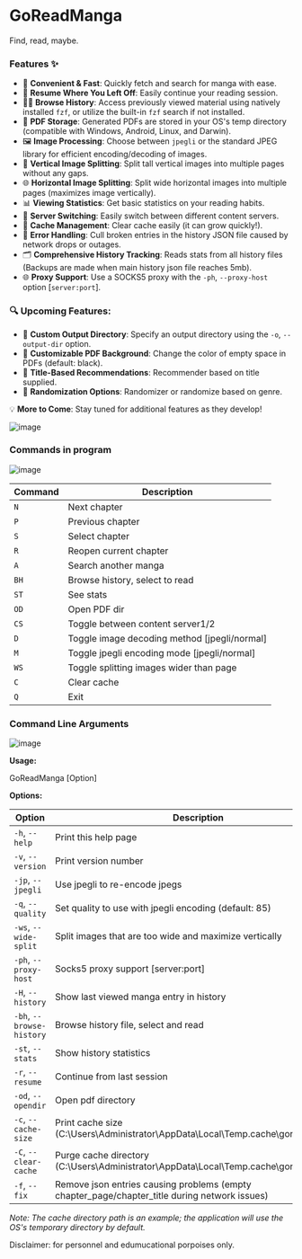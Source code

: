 # GoReadManga
Find, read, maybe.

### Features ✨

- 🚀 **Convenient & Fast**: Quickly fetch and search for manga with ease.
- 🔄 **Resume Where You Left Off**: Easily continue your reading session.
- 🕵️‍♂️ **Browse History**: Access previously viewed material using natively installed `fzf`, or utilize the built-in `fzf` search if not installed.
- 📁 **PDF Storage**: Generated PDFs are stored in your OS's temp directory (compatible with Windows, Android, Linux, and Darwin).
- 🖼️ **Image Processing**: Choose between `jpegli` or the standard JPEG library for efficient encoding/decoding of images.
- 📄 **Vertical Image Splitting**: Split tall vertical images into multiple pages without any gaps.
- 🌐 **Horizontal Image Splitting**: Split wide horizontal images into multiple pages (maximizes image vertically).
- 📊 **Viewing Statistics**: Get basic statistics on your reading habits.
- 🔄 **Server Switching**: Easily switch between different content servers.
- 🧹 **Cache Management**: Clear cache easily (it can grow quickly!).
- 🔧 **Error Handling**: Cull broken entries in the history JSON file caused by network drops or outages.
- 🗂️ **Comprehensive History Tracking**: Reads stats from all history files (Backups are made when main history json file reaches 5mb).
- 🌐 **Proxy Support**: Use a SOCKS5 proxy with the `-ph`, `--proxy-host` option [`server:port`].
  
### 🔍 Upcoming Features:
- 📂 **Custom Output Directory**: Specify an output directory using the `-o`, `--output-dir` option.
- 🎨 **Customizable PDF Background**: Change the color of empty space in PDFs (default: black).
- 🎯 **Title-Based Recommendations**: Recommender based on title supplied.
- 🎲 **Randomization Options**: Randomizer or randomize based on genre.

💡 **More to Come**: Stay tuned for additional features as they develop!

![image](https://github.com/user-attachments/assets/0e1792f4-dbc6-4bf0-8217-bb27a97c4cfc)


### Commands in program
![image](https://github.com/user-attachments/assets/1cb7862b-1800-4f92-8c0a-f74be3f9df11)






| Command | Description |
|---|---|
| `N` | Next chapter |
| `P` | Previous chapter |
| `S` | Select chapter |
| `R` | Reopen current chapter |
| `A` | Search another manga |
| `BH` | Browse history, select to read |
| `ST` | See stats |
| `OD` | Open PDF dir |
| `CS` | Toggle between content server1/2 |
| `D` | Toggle image decoding method [jpegli/normal] |
| `M` | Toggle jpegli encoding mode [jpegli/normal] |
| `WS` | Toggle splitting images wider than page |
| `C` | Clear cache |
| `Q` | Exit |

### Command Line Arguments
![image](https://github.com/user-attachments/assets/d6cf98b7-a4f9-4762-975f-b6a7054348d0)



**Usage:**

  GoReadManga [Option]


**Options:**

| Option                        | Description                                                |
|-------------------------------|------------------------------------------------------------|
| `-h`, `--help`               | Print this help page                                       |
| `-v`, `--version`            | Print version number                                       |
| `-jp`, `--jpegli`            | Use jpegli to re-encode jpegs                            |
| `-q`, `--quality`            | Set quality to use with jpegli encoding (default: 85)    |
| `-ws`, `--wide-split`        | Split images that are too wide and maximize vertically     |
| `-ph`, `--proxy-host`        | Socks5 proxy support [server:port]     |
| `-H`, `--history`            | Show last viewed manga entry in history                   |
| `-bh`, `--browse-history`    | Browse history file, select and read                      |
| `-st`, `--stats`             | Show history statistics                                    |
| `-r`, `--resume`             | Continue from last session                                 |
| `-od`, `--opendir`           | Open pdf directory                                        |
| `-c`, `--cache-size`         | Print cache size (C:\Users\Administrator\AppData\Local\Temp\.cache\goreadmanga)   |
| `-C`, `--clear-cache`        | Purge cache directory (C:\Users\Administrator\AppData\Local\Temp\.cache\goreadmanga) |
| `-f`, `--fix`        | Remove json entries causing problems (empty chapter_page/chapter_title during network issues) |

*Note: The cache directory path is an example; the application will use the OS's temporary directory by default.*


Disclaimer: for personnel and edumucational porpoises only.
